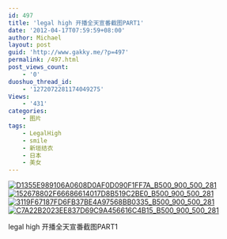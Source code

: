```yaml
---
id: 497
title: 'legal high 开播全天宣番截图PART1'
date: '2012-04-17T07:59:59+08:00'
author: Michael
layout: post
guid: 'http://www.gakky.me/?p=497'
permalink: /497.html
post_views_count:
    - '0'
duoshuo_thread_id:
    - '1272072281174049275'
Views:
    - '431'
categories:
    - 图片
tags:
    - LegalHigh
    - smile
    - 新垣结衣
    - 日本
    - 美女
---
```


[![D1355E989106A0608D0AF0D090F1FF7A_B500_900_500_281](http://www.yui-aragaki.org/wp-content/uploads/img/D1355E989106A0608D0AF0D090F1FF7A_B500_900_500_281.jpeg)](http://www.yui-aragaki.org/wp-content/uploads/img/D1355E989106A0608D0AF0D090F1FF7A_B1280_1280_1280_720.jpeg) [![152678802F66686614017D8B519C2BE0_B500_900_500_281](http://www.yui-aragaki.org/wp-content/uploads/img/152678802F66686614017D8B519C2BE0_B500_900_500_281.jpeg)](http://www.yui-aragaki.org/wp-content/uploads/img/152678802F66686614017D8B519C2BE0_B1280_1280_1280_720.jpeg) [![3119F67187FD6FB37BE4A97568BB0335_B500_900_500_281](http://www.yui-aragaki.org/wp-content/uploads/img/3119F67187FD6FB37BE4A97568BB0335_B500_900_500_281.jpeg)](http://www.yui-aragaki.org/wp-content/uploads/img/3119F67187FD6FB37BE4A97568BB0335_B1280_1280_1280_720.jpeg) [![C7A22B2023EE837D69C9A456616C4B15_B500_900_500_281](http://www.yui-aragaki.org/wp-content/uploads/img/C7A22B2023EE837D69C9A456616C4B15_B500_900_500_281.jpeg)](http://www.yui-aragaki.org/wp-content/uploads/img/C7A22B2023EE837D69C9A456616C4B15_B1280_1280_1280_720.jpeg)

legal high 开播全天宣番截图PART1